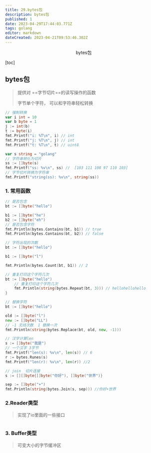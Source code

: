 ```yaml
---
title: 29.bytes包
description: bytes包
published: 1
date: 2023-04-29T17:44:03.771Z
tags: golang
editor: markdown
dateCreated: 2023-04-21T09:53:46.302Z
---
```


<center>bytes包</center>





[toc]



## bytes包

> 提供对 ==字节切片==的读写操作的函数
>
> 字节单个字符， 可以和字符串轻松转换

```go
// 强制转换 
var i int = 10
var b byte = 1
j := int(b)
t := byte(i)
fmt.Printf("i: %T\n", i) // int
fmt.Printf("j: %T\n", j) // int
fmt.Printf("t: %T\n", t) // uint8
```

```go
var s string = "golang"
// 字符串转化为切片
ss := []byte(s)
fmt.Printf("ss: %v\n", ss) //  [103 111 108 97 110 103]
// 字节切片转换为字符串
fmt.Printf("string(ss): %v\n", string(ss))
```



### 1. 常用函数

```go
// 是否包含
bt := []byte("hello")

b1 := []byte("he")
b2 := []byte("eh")
// 是否包含字符
fmt.Println(bytes.Contains(bt, b1)) // true
fmt.Println(bytes.Contains(bt, b2)) // false
```

```go
// 字符出现的次数
bt := []byte("hello")

b1 := []byte("l")

fmt.Println(bytes.Count(bt, b1)) // 2
```

```go
// 重复打印这个字符几次
bt := []byte("hello")
    // 重复打印这个字符几次
    fmt.Println(string(bytes.Repeat(bt, 3))) // hellohellohello
}
```

```go
// 替换字符
bt := []byte("hello")

old := []byte("l")
new := []byte("LL")
// -1 无线次数  1 替换一次
fmt.Println(string(bytes.Replace(bt, old, new, -1)))
```

```go
// 汉字计算len
s := []byte("我是")
// 一个汉字 3字节
fmt.Printf("len(s): %v\n", len(s)) // 6
r := bytes.Runes(s)
fmt.Printf("len(r): %v\n", len(r)) //2
```

```go
// join  切片连接
s := [][]byte{[]byte("你好"), []byte("世界")}

sep := []byte("+")
fmt.Println(string(bytes.Join(s, sep))) //你好+世界
```



### 2.Reader类型

> 实现了io里面的一些接口

```go
```



### 3. Buffer类型

> 可变大小的字节缓冲区

```go
```











